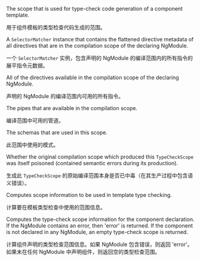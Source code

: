 The scope that is used for type-check code generation of a component template.

用于组件模板的类型检查代码生成的范围。

A `SelectorMatcher` instance that contains the flattened directive metadata of all directives
that are in the compilation scope of the declaring NgModule.

一个 `SelectorMatcher` 实例，包含声明的 NgModule 的编译范围内的所有指令的展平指令元数据。

All of the directives available in the compilation scope of the declaring NgModule.

声明的 NgModule 的编译范围内可用的所有指令。

The pipes that are available in the compilation scope.

编译范围中可用的管道。

The schemas that are used in this scope.

此范围中使用的模式。

Whether the original compilation scope which produced this `TypeCheckScope` was itself poisoned
\(contained semantic errors during its production\).

生成此 `TypeCheckScope` 的原始编译范围本身是否已中毒（在其生产过程中包含语义错误）。

Computes scope information to be used in template type checking.

计算要在模板类型检查中使用的范围信息。

Computes the type-check scope information for the component declaration. If the NgModule
contains an error, then 'error' is returned. If the component is not declared in any NgModule,
an empty type-check scope is returned.

计算组件声明的类型检查范围信息。如果 NgModule 包含错误，则返回 'error'。如果未在任何 NgModule
中声明组件，则返回空的类型检查范围。